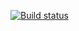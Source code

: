 [![Build status](https://ci.appveyor.com/api/projects/status/byfmb705idiii77t?svg=true)](https://ci.appveyor.com/project/danilka5984ka/testing-api-ci-3ajtg)